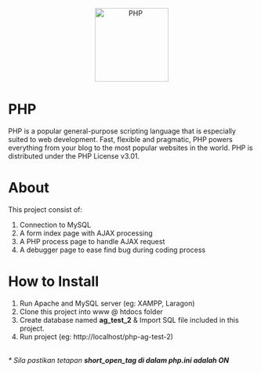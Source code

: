 <div align="center">
    <a href="https://php.net">
        <img
            alt="PHP"
            src="https://www.php.net/images/logos/new-php-logo.svg"
            width="150">
    </a>
</div>

# PHP

PHP is a popular general-purpose scripting language that is especially suited to
web development. Fast, flexible and pragmatic, PHP powers everything from your
blog to the most popular websites in the world. PHP is distributed under the PHP
License v3.01.

# About

This project consist of:
1. Connection to MySQL
2. A form index page with AJAX processing
3. A PHP process page to handle AJAX request
4. A debugger page to ease find bug during coding process

# How to Install

1. Run Apache and MySQL server (eg: XAMPP, Laragon)
2. Clone this project into www @ htdocs folder
3. Create database named <b>ag_test_2</b> & Import SQL file included in this project.
4. Run project (eg: http://localhost/php-ag-test-2)
<br>
<i>* Sila pastikan tetapan <b>short_open_tag<b> di dalam <b>php.ini<b> adalah <b>ON</b></i>
